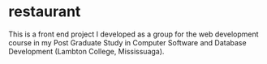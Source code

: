 # restaurant
This is a front end project I developed as a group for the web development course in my Post Graduate Study in Computer Software and Database Development (Lambton College, Mississuaga).
